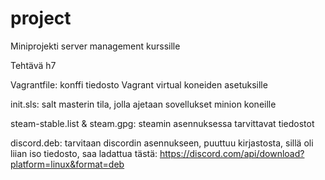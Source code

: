 # project
Miniprojekti server management kurssille

Tehtävä h7

Vagrantfile: konffi tiedosto Vagrant virtual koneiden asetuksille

init.sls: salt masterin tila, jolla ajetaan sovellukset minion koneille

steam-stable.list & steam.gpg: steamin asennuksessa tarvittavat tiedostot

discord.deb: tarvitaan discordin asennukseen, puuttuu kirjastosta, sillä oli liian iso tiedosto, saa ladattua tästä: https://discord.com/api/download?platform=linux&format=deb
